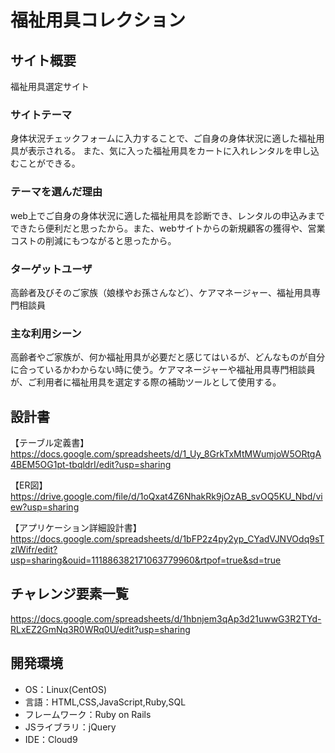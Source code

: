 # 福祉用具コレクション

## サイト概要
福祉用具選定サイト

### サイトテーマ
身体状況チェックフォームに入力することで、ご自身の身体状況に適した福祉用具が表示される。
また、気に入った福祉用具をカートに入れレンタルを申し込むことができる。

### テーマを選んだ理由
web上でご自身の身体状況に適した福祉用具を診断でき、レンタルの申込みまでできたら便利だと思ったから。また、webサイトからの新規顧客の獲得や、営業コストの削減にもつながると思ったから。

### ターゲットユーザ
高齢者及びそのご家族（娘様やお孫さんなど）、ケアマネージャー、福祉用具専門相談員

### 主な利用シーン
高齢者やご家族が、何か福祉用具が必要だと感じてはいるが、どんなものが自分に合っているかわからない時に使う。ケアマネージャーや福祉用具専門相談員が、ご利用者に福祉用具を選定する際の補助ツールとして使用する。

## 設計書
【テーブル定義書】
https://docs.google.com/spreadsheets/d/1_Uy_8GrkTxMtMWumjoW5ORtgA4BEM5OG1pt-tbqldrI/edit?usp=sharing

【ER図】
https://drive.google.com/file/d/1oQxat4Z6NhakRk9jOzAB_svOQ5KU_Nbd/view?usp=sharing

【アプリケーション詳細設計書】
https://docs.google.com/spreadsheets/d/1bFP2z4py2yp_CYadVJNVOdq9sTzlWifr/edit?usp=sharing&ouid=111886382171063779960&rtpof=true&sd=true

## チャレンジ要素一覧
https://docs.google.com/spreadsheets/d/1hbnjem3qAp3d21uwwG3R2TYd-RLxEZ2GmNq3R0WRq0U/edit?usp=sharing

## 開発環境
- OS：Linux(CentOS)
- 言語：HTML,CSS,JavaScript,Ruby,SQL
- フレームワーク：Ruby on Rails
- JSライブラリ：jQuery
- IDE：Cloud9
